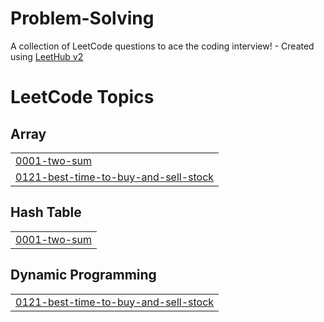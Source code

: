 # Problem-Solving
A collection of LeetCode questions to ace the coding interview! - Created using [LeetHub v2](https://github.com/arunbhardwaj/LeetHub-2.0)

<!---LeetCode Topics Start-->
# LeetCode Topics
## Array
|  |
| ------- |
| [0001-two-sum](https://github.com/shubham05116/Problem-Solving/tree/master/0001-two-sum) |
| [0121-best-time-to-buy-and-sell-stock](https://github.com/shubham05116/Problem-Solving/tree/master/0121-best-time-to-buy-and-sell-stock) |
## Hash Table
|  |
| ------- |
| [0001-two-sum](https://github.com/shubham05116/Problem-Solving/tree/master/0001-two-sum) |
## Dynamic Programming
|  |
| ------- |
| [0121-best-time-to-buy-and-sell-stock](https://github.com/shubham05116/Problem-Solving/tree/master/0121-best-time-to-buy-and-sell-stock) |
<!---LeetCode Topics End-->